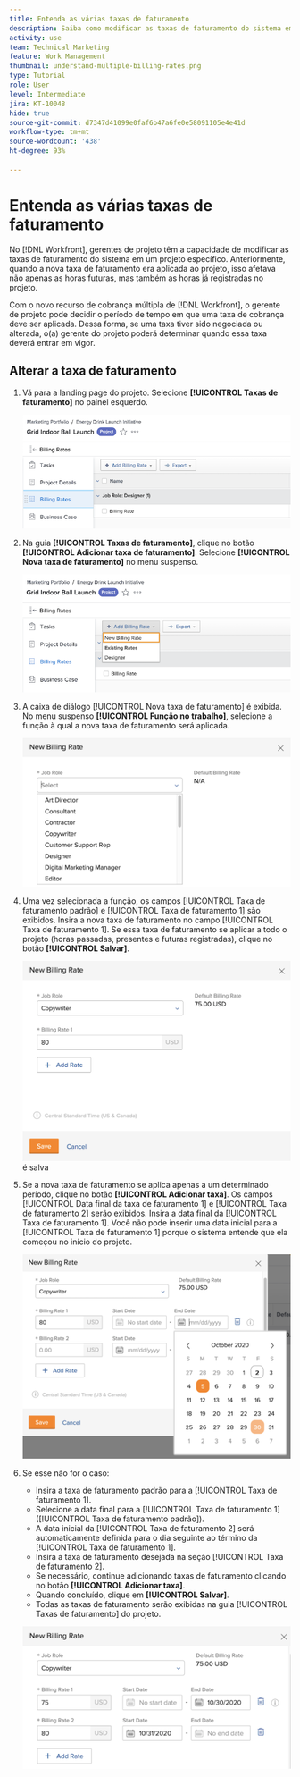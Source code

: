 ```yaml
---
title: Entenda as várias taxas de faturamento
description: Saiba como modificar as taxas de faturamento do sistema em um projeto.
activity: use
team: Technical Marketing
feature: Work Management
thumbnail: understand-multiple-billing-rates.png
type: Tutorial
role: User
level: Intermediate
jira: KT-10048
hide: true
source-git-commit: d7347d41099e0faf6b47a6fe0e58091105e4e41d
workflow-type: tm+mt
source-wordcount: '438'
ht-degree: 93%

---
```


# Entenda as várias taxas de faturamento

No [!DNL Workfront], gerentes de projeto têm a capacidade de modificar as taxas de faturamento do sistema em um projeto específico. Anteriormente, quando a nova taxa de faturamento era aplicada ao projeto, isso afetava não apenas as horas futuras, mas também as horas já registradas no projeto.

Com o novo recurso de cobrança múltipla de [!DNL Workfront], o gerente de projeto pode decidir o período de tempo em que uma taxa de cobrança deve ser aplicada. Dessa forma, se uma taxa tiver sido negociada ou alterada, o(a) gerente do projeto poderá determinar quando essa taxa deverá entrar em vigor.

## Alterar a taxa de faturamento

1. Vá para a landing page do projeto. Selecione **[!UICONTROL Taxas de faturamento]** no painel esquerdo.

   ![Uma imagem mostrando a seleção de [!UICONTROL Taxas de faturamento] no [!DNL Workfront]](assets/project-finances-1.png)

1. Na guia **[!UICONTROL Taxas de faturamento]**, clique no botão **[!UICONTROL Adicionar taxa de faturamento]**. Selecione **[!UICONTROL Nova taxa de faturamento]** no menu suspenso.

   ![Uma imagem mostrando a seleção de uma [!UICONTROL Nova taxa de faturamento] no [!DNL Workfront]](assets/project-finances-2.png)

1. A caixa de diálogo [!UICONTROL Nova taxa de faturamento] é exibida. No menu suspenso **[!UICONTROL Função no trabalho]**, selecione a função à qual a nova taxa de faturamento será aplicada.

   ![Uma imagem mostrando a seleção de funções de trabalho em uma nova taxa de faturamento no [!DNL Workfront]](assets/project-finances-3.png)

1. Uma vez selecionada a função, os campos [!UICONTROL Taxa de faturamento padrão] e [!UICONTROL Taxa de faturamento 1] são exibidos. Insira a nova taxa de faturamento no campo [!UICONTROL Taxa de faturamento 1]. Se essa taxa de faturamento se aplicar a todo o projeto (horas passadas, presentes e futuras registradas), clique no botão **[!UICONTROL Salvar]**.

   ![Uma imagem na qual uma nova taxa de faturamento que se aplica a todo o projeto no [!DNL Workfront]](assets/project-finances-5.png) é salva

1. Se a nova taxa de faturamento se aplica apenas a um determinado período, clique no botão **[!UICONTROL Adicionar taxa]**. Os campos [!UICONTROL Data final da taxa de faturamento 1] e [!UICONTROL Taxa de faturamento 2] serão exibidos. Insira a data final da [!UICONTROL Taxa de faturamento 1]. Você não pode inserir uma data inicial para a [!UICONTROL Taxa de faturamento 1] porque o sistema entende que ela começou no início do projeto.

   ![Uma imagem mostrando a criação de uma nova taxa de faturamento que se aplica a um determinado período, começando no início do projeto do [!DNL Workfront]](assets/project-finances-6.png)

1. Se esse não for o caso:

   * Insira a taxa de faturamento padrão para a [!UICONTROL Taxa de faturamento 1].
   * Selecione a data final para a [!UICONTROL Taxa de faturamento 1] ([!UICONTROL Taxa de faturamento padrão]).
   * A data inicial da [!UICONTROL Taxa de faturamento 2] será automaticamente definida para o dia seguinte ao término da [!UICONTROL Taxa de faturamento 1].
   * Insira a taxa de faturamento desejada na seção [!UICONTROL Taxa de faturamento 2].
   * Se necessário, continue adicionando taxas de faturamento clicando no botão **[!UICONTROL Adicionar taxa]**.
   * Quando concluído, clique em **[!UICONTROL Salvar]**.
   * Todas as taxas de faturamento serão exibidas na guia [!UICONTROL Taxas de faturamento] do projeto.

   ![Uma imagem mostrando a criação de novas taxas de faturamento que se aplicam aos diferentes períodos no [!DNL Workfront]](assets/project-finances-7.png)
